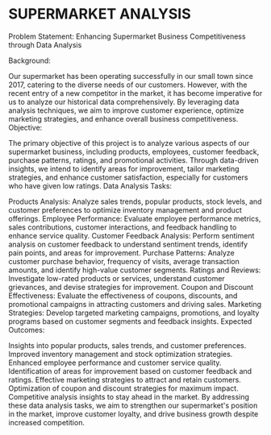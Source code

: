 # SUPERMARKET ANALYSIS

Problem Statement: Enhancing Supermarket Business Competitiveness through Data Analysis

Background:

Our supermarket has been operating successfully in our small town since 2017, catering to the diverse needs of our customers. However, with the recent entry of a new competitor in the market, it has become imperative for us to analyze our historical data comprehensively. By leveraging data analysis techniques, we aim to improve customer experience, optimize marketing strategies, and enhance overall business competitiveness.
Objective:

The primary objective of this project is to analyze various aspects of our supermarket business, including products, employees, customer feedback, purchase patterns, ratings, and promotional activities. Through data-driven insights, we intend to identify areas for improvement, tailor marketing strategies, and enhance customer satisfaction, especially for customers who have given low ratings.
Data Analysis Tasks:

Products Analysis: Analyze sales trends, popular products, stock levels, and customer preferences to optimize inventory management and product offerings.
Employee Performance: Evaluate employee performance metrics, sales contributions, customer interactions, and feedback handling to enhance service quality.
Customer Feedback Analysis: Perform sentiment analysis on customer feedback to understand sentiment trends, identify pain points, and areas for improvement.
Purchase Patterns: Analyze customer purchase behavior, frequency of visits, average transaction amounts, and identify high-value customer segments.
Ratings and Reviews: Investigate low-rated products or services, understand customer grievances, and devise strategies for improvement.
Coupon and Discount Effectiveness: Evaluate the effectiveness of coupons, discounts, and promotional campaigns in attracting customers and driving sales.
Marketing Strategies: Develop targeted marketing campaigns, promotions, and loyalty programs based on customer segments and feedback insights.
Expected Outcomes:

Insights into popular products, sales trends, and customer preferences.
Improved inventory management and stock optimization strategies.
Enhanced employee performance and customer service quality.
Identification of areas for improvement based on customer feedback and ratings.
Effective marketing strategies to attract and retain customers.
Optimization of coupon and discount strategies for maximum impact.
Competitive analysis insights to stay ahead in the market.
By addressing these data analysis tasks, we aim to strengthen our supermarket's position in the market, improve customer loyalty, and drive business growth despite increased competition.
